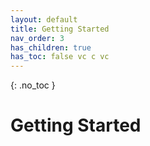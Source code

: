 ```yaml
---
layout: default
title: Getting Started
nav_order: 3
has_children: true
has_toc: false vc c vc                         
---
```


{: .no_toc }

# Getting Started